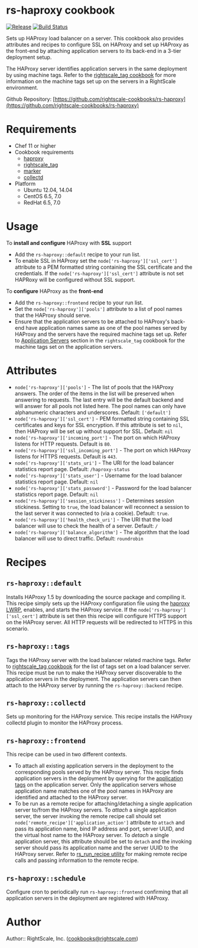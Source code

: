 # rs-haproxy cookbook

[![Release](https://img.shields.io/github/release/rightscale-cookbooks/rs-haproxy.svg?style=flat)][release]
[![Build Status](https://img.shields.io/travis/rightscale-cookbooks/rs-haproxy.svg?style=flat)][travis]

[release]: https://github.com/rightscale-cookbooks/rs-haproxy/releases/latest
[travis]: https://travis-ci.org/rightscale-cookbooks/rs-haproxy

Sets up HAProxy load balancer on a server. This cookbook also provides attributes and recipes to
configure SSL on HAProxy and set up HAProxy as the front-end by attaching application servers to its
back-end in a 3-tier deployment setup.

The HAProxy server identifies application servers in the same deployment by using machine tags.
Refer to the [rightscale_tag cookbook][RightScale Tag] for more information on the machine tags
set up on the servers in a RightScale environment.

Github Repository: [https://github.com/rightscale-cookbooks/rs-haproxy](https://github.com/rightscale-cookbooks/rs-haproxy)

[RightScale Tag]: https://github.com/rightscale-cookbooks/rightscale_tag

# Requirements

* Chef 11 or higher
* Cookbook requirements
  * [haproxy](http://community.opscode.com/cookbooks/haproxy)
  * [rightscale_tag](http://community.opscode.com/cookbooks/rightscale_tag)
  * [marker](http://community.opscode.com/cookbooks/marker)
  * [collectd](https://github.com/EfrainOlivares/chef-collectd)
* Platform
  * Ubuntu 12.04, 14.04
  * CentOS 6.5, 7.0
  * RedHat 6.5, 7.0

# Usage

To **install and configure** HAProxy with **SSL** support

* Add the `rs-haproxy::default` recipe to your run list.
* To enable SSL in HAProxy set the `node['rs-haproxy']['ssl_cert']` attribute to a PEM formatted
string containing the SSL certificate and the credentials. If the `node['rs-haproxy']['ssl_cert']`
attribute is not set HAPRoxy will be configured without SSL support.

To **configure** HAProxy as the **front-end**

* Add the `rs-haproxy::frontend` recipe to your run list.
* Set the `node['rs-haproxy']['pools']` attribute to a list of pool names that the HAProxy should
serve.
* Ensure that the application servers to be attached to HAProxy's back-end have application names
same as one of the pool names served by HAProxy and the servers have the required machine tags
set up. Refer to [Application Servers][Application Servers] section in the `rightscale_tag` cookbook
for the machine tags set on the application servers.

[Application Servers]: https://github.com/rightscale-cookbooks/rightscale_tag#application-servers

# Attributes

* `node['rs-haproxy']['pools']` - The list of pools that the HAProxy answers. The order
of the items in the list will be preserved when answering to requests. The last entry will
be the default backend and will answer for all pools not listed here. The pool names can only
have alphanumeric characters and underscores. Default: `['default']`
* `node['rs-haproxy']['ssl_cert']` - PEM formatted string containing SSL certificates and keys for SSL
encryption. If this attribute is set to `nil`, then HAProxy will be set up without support for
SSL. Default: `nil`
* `node['rs-haproxy']['incoming_port']` - The port on which HAProxy listens for HTTP requests. Default is `80`.
* `node['rs-haproxy']['ssl_incoming_port']` - The port on which HAProxy listens for HTTPS requests. Default is `443`.
* `node['rs-haproxy']['stats_uri']` - The URI for the load balancer statistics report 
page. Default: `/haproxy-status`
* `node['rs-haproxy']['stats_user']` - Username for the load balancer statistics report 
page. Default: `nil`
* `node['rs-haproxy']['stats_password']` - Password for the load balancer statistics
report page. Default: `nil`
* `node['rs-haproxy']['session_stickiness']` - Determines session stickiness. Setting to
`true`, the load balancer will reconnect a session to the last server it was connected
to (via a cookie). Default: `true`.
* `node['rs-haproxy']['health_check_uri']` - The URI that the load balancer will use to
check the health of a server. Default: `/`
* `node['rs-haproxy']['balance_algorithm']` - The algorithm that the load balancer will use to
direct traffic. Default: `roundrobin`

# Recipes

## `rs-haproxy::default`

Installs HAProxy 1.5 by downloading the source package and compiling it. This recipe simply sets up
the HAProxy configuration file using the [haproxy LWRP](https://github.com/hw-cookbooks/haproxy#haproxy),
enables, and starts the HAProxy service. If the `node['rs-haproxy']['ssl_cert']` attribute is set
then this recipe will configure HTTPS support on the HAProxy server. All HTTP requests will be
redirected to HTTPS in this scenario.

## `rs-haproxy::tags`

Tags the HAProxy server with the load balancer related machine tags. Refer to [rightscale_tag cookbook][Load Balancer Tags]
for the list of tags set on a load balancer server. This recipe must be run to make the HAProxy server
discoverable to the application servers in the deployment. The application servers can then attach to
the HAProxy server by running the `rs-haproxy::backend` recipe.

## `rs-haproxy::collectd`

Sets up monitoring for the HAProxy service. This recipe installs the HAProxy collectd plugin to monitor
the HAProxy process.

## `rs-haproxy::frontend`

This recipe can be used in two different contexts.

* To attach all existing application servers in the deployment to the corresponding pools served by
the HAProxy server. This recipe finds application servers in the deployment by querying for the
[application tags][Application Server Tags] on the application server. Only the application servers
whose application name matches one of the pool names in HAProxy are identified and attached to the
HAProxy server.
* To be run as a remote recipe for attaching/detaching a single application server to/from the HAProxy
servers. To *attach* a single application server, the server invoking the remote recipe call should
set `node['remote_recipe']['application_action']` attribute to `attach` and pass its application
name, bind IP address and port, server UUID, and the virtual host name to the HAProxy server.
To *detach* a single application server, this attribute should be set to `detach` and the invoking
server should pass its application name and the server UUID to the HAProxy server. Refer to
[rs_run_recipe utility][rs_run_recipe] for making remote recipe calls and passing information to the
remote recipe.

## `rs-haproxy::schedule`

Configure cron to periodically run `rs-haproxy::frontend` confirming that all application servers in the
deployment are registered with HAProxy.

[rs_run_recipe]: http://support.rightscale.com/12-Guides/RightLink/02-RightLink_5.9/Using_RightLink/Command_Line_Utilities#rs_run_recipe
[Load Balancer Tags]: https://github.com/rightscale-cookbooks/rightscale_tag#load-balancer-servers
[Application Server Tags]: https://github.com/rightscale-cookbooks/rightscale_tag#application-servers

# Author

Author:: RightScale, Inc. (<cookbooks@rightscale.com>)
